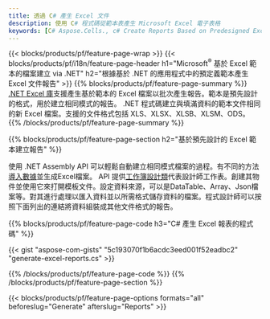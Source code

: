 ```yaml
---
title: 透過 C# 產生 Excel 文件
description: 使用 C# 程式碼從範本表產生 Microsoft Excel 電子表格
keywords: [C# Aspose.Cells., c# Create Reports Based on Predesigned Excel Template., c# Generate Reports Based on Predesigned Excel Template., c# Create Reports Based on Excel Template., C# Generate Reports Based on Excel Template., c# Create Excel files Based on Excel Template., C# Generate Excel files Based on Excel Template]
---
```

{{< blocks/products/pf/feature-page-wrap >}}
{{< blocks/products/pf/i18n/feature-page-header h1="Microsoft<sup>&reg;</sup> 基於 Excel 範本的檔案建立 via .NET" h2="根據基於 .NET 的應用程式中的預定義範本產生 Excel 文件報告" >}}
{{% blocks/products/pf/feature-page-summary %}}
[.NET Excel 庫](/cells/zh-hant/net/)支援產生基於範本的 Excel 檔案以批次產生報告。範本是預先設計的格式，用於建立相同模式的報告。 .NET 程式碼建立與填滿資料的範本文件相同的新 Excel 檔案。支援的文件格式包括 XLS、XLSX、XLSB、XLSM、ODS。
{{% /blocks/products/pf/feature-page-summary %}}

{{% blocks/products/pf/feature-page-section h2="基於預先設計的 Excel 範本建立報告" %}}

使用 .NET Assembly API 可以輕鬆自動建立相同模式檔案的過程。有不同的方法[導入數據](https://docs.aspose.com/cells/net/import-data-into-worksheet/#importing-data-from-json)並生成Excel檔案。 API 提供[工作簿設計類](https://reference.aspose.com/cells/net/aspose.cells/workbookdesigner)代表設計師工作表。創建其物件並使用它來打開模板文件。設定資料來源，可以是DataTable、Array、Json檔案等。對其進行處理以匯入資料並以所需格式儲存資料的檔案。程式設計師可以按照下面列出的連結將資料組裝成其他文件格式的報告。



{{% blocks/products/pf/feature-page-code h3="C# 產生 Excel 報表的程式碼" %}}

{{< gist "aspose-com-gists" "5c193070f1b6acdc3eed001f52eadbc2" "generate-excel-reports.cs" >}}

{{% /blocks/products/pf/feature-page-code %}}
{{% /blocks/products/pf/feature-page-section %}}

{{< blocks/products/pf/feature-page-options formats="all" beforeslug="Generate" afterslug="Reports" >}}
